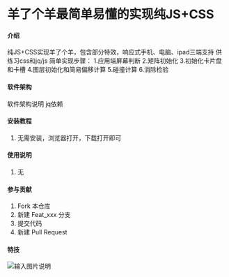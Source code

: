 # 羊了个羊最简单易懂的实现纯JS+CSS

#### 介绍
纯JS+CSS实现羊了个羊，包含部分特效，响应式手机、电脑、ipad三端支持
供练习css和jq/js
简单实现步骤：
1.应用端屏幕判断
2.矩阵初始化
3.初始化卡片盘和卡槽
4.图层初始化和简易偏移计算
5.碰撞计算
6.消除检验

#### 软件架构
软件架构说明
jq依赖

#### 安装教程

1. 无需安装，浏览器打开，下载打开即可

#### 使用说明

1. 无

#### 参与贡献

1.  Fork 本仓库
2.  新建 Feat_xxx 分支
3.  提交代码
4.  新建 Pull Request


#### 特技

![输入图片说明](https://foruda.gitee.com/images/1664468980405663536/70d516c3_5469378.jpeg "6add4023b19e300887c96b32800b98d.jpg")

